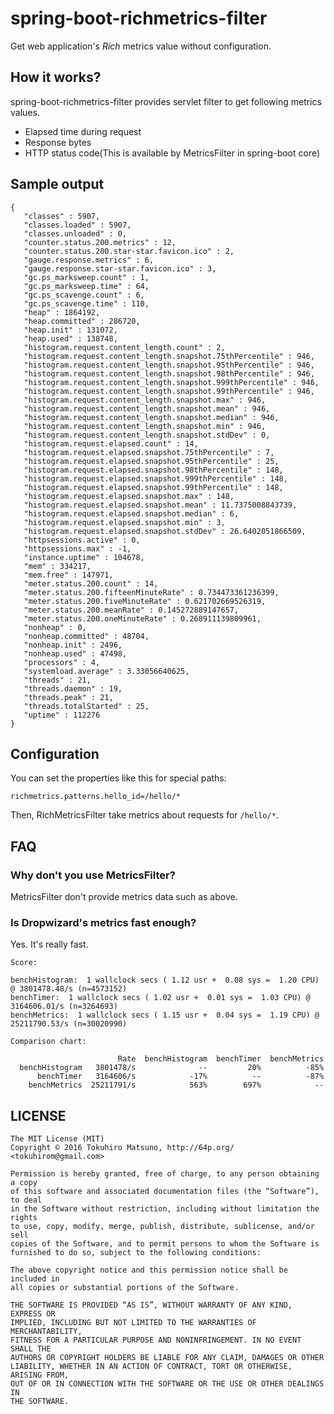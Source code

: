 # spring-boot-richmetrics-filter

Get web application's *Rich* metrics value without configuration.

## How it works?

spring-boot-richmetrics-filter provides servlet filter to get following metrics values.

 * Elapsed time during request
 * Response bytes
 * HTTP status code(This is available by MetricsFilter in spring-boot core)

## Sample output

```
{
   "classes" : 5907,
   "classes.loaded" : 5907,
   "classes.unloaded" : 0,
   "counter.status.200.metrics" : 12,
   "counter.status.200.star-star.favicon.ico" : 2,
   "gauge.response.metrics" : 6,
   "gauge.response.star-star.favicon.ico" : 3,
   "gc.ps_marksweep.count" : 1,
   "gc.ps_marksweep.time" : 64,
   "gc.ps_scavenge.count" : 6,
   "gc.ps_scavenge.time" : 110,
   "heap" : 1864192,
   "heap.committed" : 286720,
   "heap.init" : 131072,
   "heap.used" : 138748,
   "histogram.request.content_length.count" : 2,
   "histogram.request.content_length.snapshot.75thPercentile" : 946,
   "histogram.request.content_length.snapshot.95thPercentile" : 946,
   "histogram.request.content_length.snapshot.98thPercentile" : 946,
   "histogram.request.content_length.snapshot.999thPercentile" : 946,
   "histogram.request.content_length.snapshot.99thPercentile" : 946,
   "histogram.request.content_length.snapshot.max" : 946,
   "histogram.request.content_length.snapshot.mean" : 946,
   "histogram.request.content_length.snapshot.median" : 946,
   "histogram.request.content_length.snapshot.min" : 946,
   "histogram.request.content_length.snapshot.stdDev" : 0,
   "histogram.request.elapsed.count" : 14,
   "histogram.request.elapsed.snapshot.75thPercentile" : 7,
   "histogram.request.elapsed.snapshot.95thPercentile" : 25,
   "histogram.request.elapsed.snapshot.98thPercentile" : 148,
   "histogram.request.elapsed.snapshot.999thPercentile" : 148,
   "histogram.request.elapsed.snapshot.99thPercentile" : 148,
   "histogram.request.elapsed.snapshot.max" : 148,
   "histogram.request.elapsed.snapshot.mean" : 11.7375008843739,
   "histogram.request.elapsed.snapshot.median" : 6,
   "histogram.request.elapsed.snapshot.min" : 3,
   "histogram.request.elapsed.snapshot.stdDev" : 26.6402051866509,
   "httpsessions.active" : 0,
   "httpsessions.max" : -1,
   "instance.uptime" : 104678,
   "mem" : 334217,
   "mem.free" : 147971,
   "meter.status.200.count" : 14,
   "meter.status.200.fifteenMinuteRate" : 0.734473361236399,
   "meter.status.200.fiveMinuteRate" : 0.621702669526319,
   "meter.status.200.meanRate" : 0.145272889147657,
   "meter.status.200.oneMinuteRate" : 0.268911139809961,
   "nonheap" : 0,
   "nonheap.committed" : 48704,
   "nonheap.init" : 2496,
   "nonheap.used" : 47498,
   "processors" : 4,
   "systemload.average" : 3.33056640625,
   "threads" : 21,
   "threads.daemon" : 19,
   "threads.peak" : 21,
   "threads.totalStarted" : 25,
   "uptime" : 112276
}
```

## Configuration

You can set the properties like this for special paths:

    richmetrics.patterns.hello_id=/hello/*

Then, RichMetricsFilter take metrics about requests for `/hello/*`.

## FAQ

### Why don't you use MetricsFilter?

MetricsFilter don't provide metrics data such as above.

### Is Dropwizard's metrics fast enough?

Yes. It's really fast.

```
Score:

benchHistogram:  1 wallclock secs ( 1.12 usr +  0.08 sys =  1.20 CPU) @ 3801478.48/s (n=4573152)
benchTimer:  1 wallclock secs ( 1.02 usr +  0.01 sys =  1.03 CPU) @ 3164606.01/s (n=3264693)
benchMetrics:  1 wallclock secs ( 1.15 usr +  0.04 sys =  1.19 CPU) @ 25211790.53/s (n=30020990)

Comparison chart:

                        Rate  benchHistogram  benchTimer  benchMetrics
  benchHistogram   3801478/s              --         20%          -85%
      benchTimer   3164606/s            -17%          --          -87%
    benchMetrics  25211791/s            563%        697%            --
```

## LICENSE

    The MIT License (MIT)
    Copyright © 2016 Tokuhiro Matsuno, http://64p.org/ <tokuhirom@gmail.com>
    
    Permission is hereby granted, free of charge, to any person obtaining a copy
    of this software and associated documentation files (the “Software”), to deal
    in the Software without restriction, including without limitation the rights
    to use, copy, modify, merge, publish, distribute, sublicense, and/or sell
    copies of the Software, and to permit persons to whom the Software is
    furnished to do so, subject to the following conditions:
    
    The above copyright notice and this permission notice shall be included in
    all copies or substantial portions of the Software.
    
    THE SOFTWARE IS PROVIDED “AS IS”, WITHOUT WARRANTY OF ANY KIND, EXPRESS OR
    IMPLIED, INCLUDING BUT NOT LIMITED TO THE WARRANTIES OF MERCHANTABILITY,
    FITNESS FOR A PARTICULAR PURPOSE AND NONINFRINGEMENT. IN NO EVENT SHALL THE
    AUTHORS OR COPYRIGHT HOLDERS BE LIABLE FOR ANY CLAIM, DAMAGES OR OTHER
    LIABILITY, WHETHER IN AN ACTION OF CONTRACT, TORT OR OTHERWISE, ARISING FROM,
    OUT OF OR IN CONNECTION WITH THE SOFTWARE OR THE USE OR OTHER DEALINGS IN
    THE SOFTWARE.
